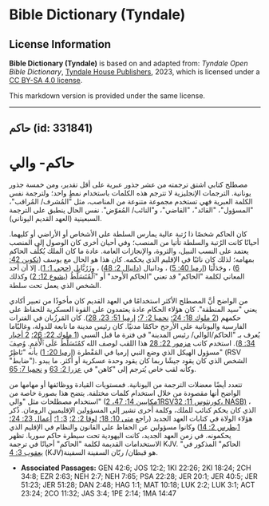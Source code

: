 # Bible Dictionary (Tyndale)

## License Information

**Bible Dictionary (Tyndale)** is based on and adapted from: _Tyndale Open Bible Dictionary_, [Tyndale House Publishers](https://tyndaleopenresources.com/), 2023, which is licensed under a [CC BY-SA 4.0 license](https://creativecommons.org/licenses/by-sa/4.0/legalcode.en).

This markdown version is provided under the same license.



--------------------------------

## حاكم (id: 331841)

حاكم\- والي
===========

مصطلح كتابي اشتق ترجمته من عشر جذور عبرية على أقل تقدير، ومن خمسة جذور يونانية. الترجمات الإنجليزية لا تترجم هذه الكلمات باستخدام نمطٍ واحد؛ ولترجمة نفس الكلمة العبرية فهي تستخدم مجموعة متنوعة من المناصب، مثل "المُشرف/ المُراقب"، "المسؤول"، "القائد"، "القاضي"، و"النائب/ المُفوّض". نفس الحال ينطبق على الترجمة السبعينية (العهد القديم اليوناني).

كان الحاكم شخصًا ذا رُتبة عالية يمارس السلطة على الأشخاص أو الأراضي أو كليهما. أحيانًا كانت الرُتبة والسلطة تأتيا من المنصب؛ وفي أحيان أخرى كان الوصول إلى المنصب يعتمد على النسب النبيل، والثروة، والإنجازات العامة. عادة ما كان الملك يُكلِّف الحاكم بمهامه؛ لذلك كان نائبًا في الإقليم الذي يحكمه. كان هذا هو الحال مع يوسف ([تكوين 42: 6](https://ref.ly/Gen42:6)) ، وجَدَلْيَا ([إرميا 40: 5](https://ref.ly/Jer40:5)) ، ودانيال ([دانيال 2: 48](https://ref.ly/Dan2:48)) ، وزَرُبَّابِل ([حجي 1: 1](https://ref.ly/Hag1:1)). إلا أن أحد المعاني لكلمة "الحاكم" قد تعني "الحاكم الأوحد" أو "ٱلْمُتَسَلِّطُ ([يشوع 12: 2](https://ref.ly/Josh12:2)) وكذلك الشخص الذي يعمل تحت سلطة.

من الواضح أنَّ المصطلح الأكثر استخدامًا في العهد القديم كان مأخوذًا من تعبير أكادي يعني "سيد المنطقة". كان هؤلاء الحكام عادة يعتمدون على القوة العسكرية للحفاظ على حكمهم ([2 ملوك 18: 24؛](https://ref.ly/2Kgs18:24) [نحميا 2: 7؛](https://ref.ly/Neh2:7) [إرميا 51: 23، 28](https://ref.ly/Jer51:23)). كان المَرزُبان في الفترات الفارسية واليونانية على الأرجح حاكمًا مدنيًا. كان رئيس مدينة ما تابعة للدولة، وغالبًاما يُعرف بـ "الحاكم/الوالي/ رئيس المدينة" في فترة ما قبل السبي ([1 ملوك 22: 26؛](https://ref.ly/1Kgs22:26) [2 أخبار 34: 8](https://ref.ly/2Chr34:8)). استخدم كاتب [مزمور 22: 28](https://ref.ly/Ps22:28) هذا اللقب لوصف الله كمُتَسَلِّطُ عَلَى ٱلْأُمَمِ. وُصِفَ مسؤول الهيكل الذي وضع النبي إرميا في المَقْطرة ([إرميا 20: 1](https://ref.ly/Jer20:1)) بأنه "نَاظِرٌ" (RSV "ضابط"). الشخص الذي كان يقود جيشًا ربما كان يقود وحدة عسكرية أو أكثر. ما يبدو وكأنه لقب خاص يُترجم إلى "كاهن" في [عزرا 2: 63](https://ref.ly/Ezra2:63) و [نحميا 7: 65](https://ref.ly/Neh7:65).

تتعدد أيضًا معضلات الترجمة من اليونانية. فمستويات القيادة ووظائفها أو مهامها من الواضح أنها مقصودة من خلال استخدام كلمات مختلفة. يتضح هذا بصورة خاصة من استخدام مصطلحات مثل "والي" ([1مكابيين 14: 47، 2RSVكورنثوس 11: 32، NASB)](https://ref.ly/1Macc14:47) ، الذي كان يحكم كنائب للملك، وكلمة أخرى تشير إلى المسؤولين الإقليميين الرومان. ذُكر هؤلاء الولاة في كتابات العهد الجديد (راجع [متى 10: 18؛](https://ref.ly/Matt10:18) [لوقا 2: 2؛](https://ref.ly/Luke2:2) [3: 1؛](https://ref.ly/Luke3:1) [أعمال 23: 24؛](https://ref.ly/Acts23:24) [1بطرس 2: 14](https://ref.ly/1Pet2:14)) وكانوا مسؤولين عن الحفاظ على القانون والنظام في الإقليم الذي يحكمونه. في زمن العهد الجديد، كانت اليهودية تحت سيطرة حاكم سوريا. تظهر الاستخدامات القديمة لكلمة "الحاكم" أحيانًا في ترجمة KJV. "الحاكم" المذكور في [يعقوب 3: 4](https://ref.ly/Jas3:4) (KJV)هو قبطان/ ربّان السفينة السفينة. 

* **Associated Passages:** GEN 42:6; JOS 12:2; 1KI 22:26; 2KI 18:24; 2CH 34:8; EZR 2:63; NEH 2:7; NEH 7:65; PSA 22:28; JER 20:1; JER 40:5; JER 51:23; JER 51:28; DAN 2:48; HAG 1:1; MAT 10:18; LUK 2:2; LUK 3:1; ACT 23:24; 2CO 11:32; JAS 3:4; 1PE 2:14; 1MA 14:47

